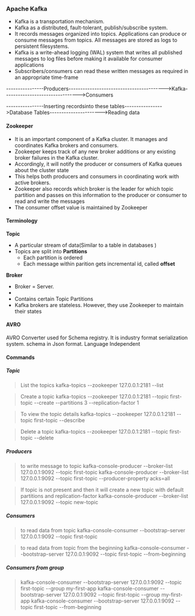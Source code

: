 ### Apache Kafka
- Kafka is a transportation mechanism.
- Kafka as a distributed, fault-tolerant, publish/subscribe system. 
- It records messages organized into topics. Applications can produce or consume messages from topics. All messages are stored as logs to persistent filesystems.
- Kafka is a write-ahead logging (WAL) system that writes all published messages to log files before making it available for consumer applications
- Subscribers/consumers can read these written messages as required in an appropriate time-frame

----------------Producers----------------------------------------->Kafka-------------------------------->Consumers

----------------Inserting recordsinto these tables---------------->Database Tables---------------------->Reading data

#### Zookeeper 
- It is an important component of a Kafka cluster. It manages and coordinates Kafka brokers and consumers.
- Zookeeper keeps track of any new broker additions or any existing broker failures in the Kafka cluster.
- Accordingly, it will notify the producer or consumers of Kafka queues about the cluster state
- This helps both producers and consumers in coordinating work with active brokers.
- Zookeeper also records which broker is the leader for which topic partition and passes on this information to the producer or consumer to read and write the messages
- The consumer offset value is maintained by Zookeeper

#### Terminology
**Topic**
- A particular stream of data(Similar to a table in databases )
- Topics are split into **Partitions**
	-	Each partition is ordered
	-	Each message within parition gets incremental id, called **offset** 

**Broker** 
- Broker = Server.
- 
- Contains certain Topic Partitions
- Kafka brokers are stateless. However, they use Zookeeper to maintain their states


#### AVRO
AVRO Converter used for Schema registry. It is industry format serialization system. schema in Json format. Language Independent

#### Commands

##### Topic

> List the topics
kafka-topics --zookeeper 127.0.0.1:2181 --list

> Create a topic
kafka-topics --zookeeper 127.0.0.1:2181 --topic first-topic --create --partitions 3 --replication-factor 1

> To view the topic details
 kafka-topics --zookeeper 127.0.0.1:2181 --topic first-topic --describe
 
> Delete a topic
kafka-topics --zookeeper 127.0.0.1:2181 --topic first-topic --delete

##### Producers

> to write message to topic
kafka-console-producer --broker-list 127.0.0.1:9092 --topic first-topic
kafka-console-producer --broker-list 127.0.0.1:9092 --topic first-topic --producer-property acks=all

> If topic is not present and then it will create a new topic with default partitions and replication-factor
kafka-console-producer --broker-list 127.0.0.1:9092 --topic new-topic


##### Consumers

> to read data from topic
kafka-console-consumer --bootstrap-server 127.0.0.1:9092 --topic first-topic

> to read data from topic from the beginning
kafka-console-consumer --bootstrap-server 127.0.0.1:9092 --topic first-topic --from-beginning

##### Consumers from group

> kafka-console-consumer --bootstrap-server 127.0.0.1:9092 --topic first-topic --group my-first-app
kafka-console-consumer --bootstrap-server 127.0.0.1:9092 --topic first-topic --group my-first-app
kafka-console-consumer --bootstrap-server 127.0.0.1:9092 --topic first-topic --from-beginning
